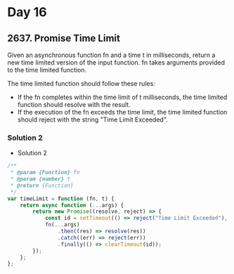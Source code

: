 # Day 16

## 2637. Promise Time Limit

Given an asynchronous function fn and a time t in milliseconds, return a new time limited version of the input function. fn takes arguments provided to the time limited function.

The time limited function should follow these rules:

- If the fn completes within the time limit of t milliseconds, the time limited function should resolve with the result.
- If the execution of the fn exceeds the time limit, the time limited function should reject with the string "Time Limit Exceeded".

### Solution 2

- Solution 2

```js
/**
 * @param {Function} fn
 * @param {number} t
 * @return {Function}
 */
var timeLimit = function (fn, t) {
	return async function (...args) {
		return new Promise((resolve, reject) => {
			const id = setTimeout(() => reject("Time Limit Exceeded"), t);
			fn(...args)
				.then((res) => resolve(res))
				.catch((err) => reject(err))
				.finally(() => clearTimeout(id));
		});
	};
};
```
